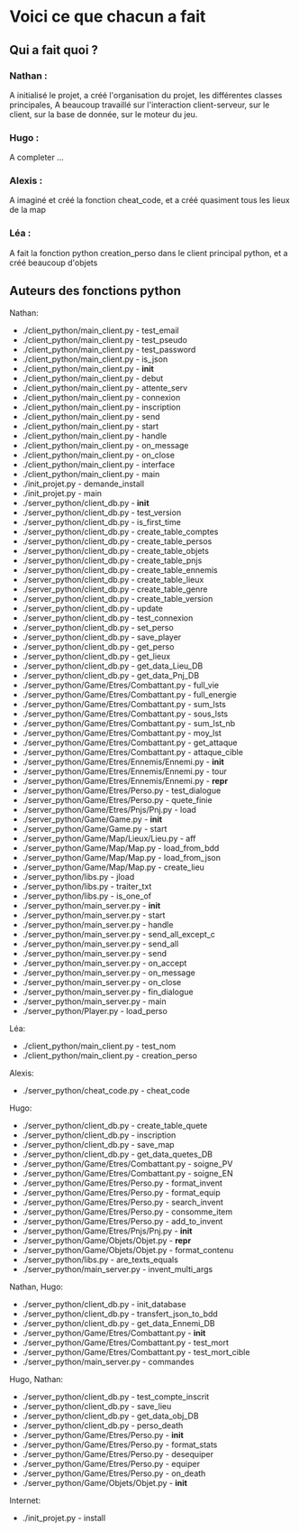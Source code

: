 # Voici ce que chacun a fait

## Qui a fait quoi ?

### Nathan :

A initialisé le projet, a créé l'organisation du projet, les différentes classes principales,
A beaucoup travaillé sur l'interaction client-serveur, sur le client, sur la base de donnée,
sur le moteur du jeu.

### Hugo :

A completer ...

### Alexis :

A imaginé et créé la fonction cheat_code, et a créé quasiment tous les lieux de la map

### Léa :

A fait la fonction python creation_perso dans le client principal python, et a créé beaucoup d'objets

## Auteurs des fonctions python

Nathan:
  - ./client_python/main_client.py -  test_email
  - ./client_python/main_client.py -  test_pseudo
  - ./client_python/main_client.py -  test_password
  - ./client_python/main_client.py -  is_json
  - ./client_python/main_client.py -  __init__
  - ./client_python/main_client.py -  debut
  - ./client_python/main_client.py -  attente_serv
  - ./client_python/main_client.py -  connexion
  - ./client_python/main_client.py -  inscription
  - ./client_python/main_client.py -  send
  - ./client_python/main_client.py -  start
  - ./client_python/main_client.py -  handle
  - ./client_python/main_client.py -  on_message
  - ./client_python/main_client.py -  on_close
  - ./client_python/main_client.py -  interface
  - ./client_python/main_client.py -  main
  - ./init_projet.py -  demande_install
  - ./init_projet.py -  main
  - ./server_python/client_db.py -  __init__
  - ./server_python/client_db.py -  test_version
  - ./server_python/client_db.py -  is_first_time
  - ./server_python/client_db.py -  create_table_comptes
  - ./server_python/client_db.py -  create_table_persos
  - ./server_python/client_db.py -  create_table_objets
  - ./server_python/client_db.py -  create_table_pnjs
  - ./server_python/client_db.py -  create_table_ennemis
  - ./server_python/client_db.py -  create_table_lieux
  - ./server_python/client_db.py -  create_table_genre
  - ./server_python/client_db.py -  create_table_version
  - ./server_python/client_db.py -  update
  - ./server_python/client_db.py -  test_connexion
  - ./server_python/client_db.py -  set_perso
  - ./server_python/client_db.py -  save_player
  - ./server_python/client_db.py -  get_perso
  - ./server_python/client_db.py -  get_lieux
  - ./server_python/client_db.py -  get_data_Lieu_DB
  - ./server_python/client_db.py -  get_data_Pnj_DB
  - ./server_python/Game/Etres/Combattant.py -  full_vie
  - ./server_python/Game/Etres/Combattant.py -  full_energie
  - ./server_python/Game/Etres/Combattant.py -  sum_lsts
  - ./server_python/Game/Etres/Combattant.py -  sous_lsts
  - ./server_python/Game/Etres/Combattant.py -  sum_lst_nb
  - ./server_python/Game/Etres/Combattant.py -  moy_lst
  - ./server_python/Game/Etres/Combattant.py -  get_attaque
  - ./server_python/Game/Etres/Combattant.py -  attaque_cible
  - ./server_python/Game/Etres/Ennemis/Ennemi.py -  __init__
  - ./server_python/Game/Etres/Ennemis/Ennemi.py -  tour
  - ./server_python/Game/Etres/Ennemis/Ennemi.py -  __repr__
  - ./server_python/Game/Etres/Perso.py -  test_dialogue
  - ./server_python/Game/Etres/Perso.py -  quete_finie
  - ./server_python/Game/Etres/Pnjs/Pnj.py -  load
  - ./server_python/Game/Game.py -  __init__
  - ./server_python/Game/Game.py -  start
  - ./server_python/Game/Map/Lieux/Lieu.py -  aff
  - ./server_python/Game/Map/Map.py -  load_from_bdd
  - ./server_python/Game/Map/Map.py -  load_from_json
  - ./server_python/Game/Map/Map.py -  create_lieu
  - ./server_python/libs.py -  jload
  - ./server_python/libs.py -  traiter_txt
  - ./server_python/libs.py -  is_one_of
  - ./server_python/main_server.py -  __init__
  - ./server_python/main_server.py -  start
  - ./server_python/main_server.py -  handle
  - ./server_python/main_server.py -  send_all_except_c
  - ./server_python/main_server.py -  send_all
  - ./server_python/main_server.py -  send
  - ./server_python/main_server.py -  on_accept
  - ./server_python/main_server.py -  on_message
  - ./server_python/main_server.py -  on_close
  - ./server_python/main_server.py -  fin_dialogue
  - ./server_python/main_server.py -  main
  - ./server_python/Player.py -  load_perso

Léa:
  - ./client_python/main_client.py -  test_nom
  - ./client_python/main_client.py -  creation_perso

Alexis:
  - ./server_python/cheat_code.py -  cheat_code

Hugo:
  - ./server_python/client_db.py -  create_table_quete
  - ./server_python/client_db.py -  inscription
  - ./server_python/client_db.py -  save_map
  - ./server_python/client_db.py -  get_data_quetes_DB
  - ./server_python/Game/Etres/Combattant.py -  soigne_PV
  - ./server_python/Game/Etres/Combattant.py -  soigne_EN
  - ./server_python/Game/Etres/Perso.py -  format_invent
  - ./server_python/Game/Etres/Perso.py -  format_equip
  - ./server_python/Game/Etres/Perso.py -  search_invent
  - ./server_python/Game/Etres/Perso.py -  consomme_item
  - ./server_python/Game/Etres/Perso.py -  add_to_invent
  - ./server_python/Game/Etres/Pnjs/Pnj.py -  __init__
  - ./server_python/Game/Objets/Objet.py -  __repr__
  - ./server_python/Game/Objets/Objet.py -  format_contenu
  - ./server_python/libs.py -  are_texts_equals
  - ./server_python/main_server.py -  invent_multi_args

Nathan, Hugo:
  - ./server_python/client_db.py -  init_database
  - ./server_python/client_db.py -  transfert_json_to_bdd
  - ./server_python/client_db.py -  get_data_Ennemi_DB
  - ./server_python/Game/Etres/Combattant.py -  __init__
  - ./server_python/Game/Etres/Combattant.py -  test_mort
  - ./server_python/Game/Etres/Combattant.py -  test_mort_cible
  - ./server_python/main_server.py -  commandes

Hugo, Nathan:
  - ./server_python/client_db.py -  test_compte_inscrit
  - ./server_python/client_db.py -  save_lieu
  - ./server_python/client_db.py -  get_data_obj_DB
  - ./server_python/client_db.py -  perso_death
  - ./server_python/Game/Etres/Perso.py -  __init__
  - ./server_python/Game/Etres/Perso.py -  format_stats
  - ./server_python/Game/Etres/Perso.py -  desequiper
  - ./server_python/Game/Etres/Perso.py -  equiper
  - ./server_python/Game/Etres/Perso.py -  on_death
  - ./server_python/Game/Objets/Objet.py -  __init__

Internet:
  - ./init_projet.py -  install

